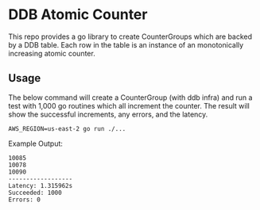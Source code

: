 # DDB Atomic Counter

This repo provides a go library to create CounterGroups which are backed by a DDB table. Each row in the table is an instance of an monotonically increasing atomic counter. 

## Usage

The below command will create a CounterGroup (with ddb infra) and run a test with 1,000 go routines which all increment the counter. The result will show the successful increments, any errors, and the latency.

```
AWS_REGION=us-east-2 go run ./...
```

Example Output:
```
10085
10078
10090
------------------
Latency: 1.315962s
Succeeded: 1000
Errors: 0
```
